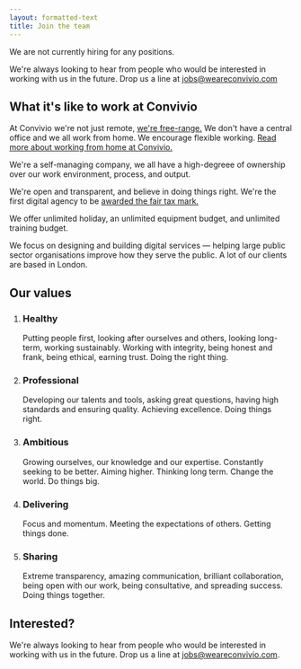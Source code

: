 ```yaml
---
layout: formatted-text
title: Join the team
---
```

<p class="intro-copy">We are not currently hiring for any positions.</p>

We're always looking to hear from people who would be interested in working with us in the future. Drop us a line at <a href="mailto:jobs@weareconvivio.com">jobs@weareconvivio.com</a>

## What it's like to work at Convivio

At Convivio we're not just remote, [we're free-range.](https://blog.weareconvivio.com/free-range-working-an-introduction-27eb178db97c) We don't have a central office and we all work from home. We encourage flexible working. [Read more about working from home at Convivio.](/jobs/working-from-home)

We're a self-managing company, we all have a high-degreee of ownership over our work environment, process, and output.

We're open and transparent, and believe in doing things right. We're the first digital agency to be [awarded the fair tax mark.](https://blog.weareconvivio.com/convivio-becomes-first-digital-agency-to-be-awarded-the-fair-tax-mark-881021825741)

We offer unlimited holiday, an unlimited equipment budget, and unlimited training budget.

We focus on designing and building digital services — helping large public sector organisations improve how they serve the public. A lot of our clients are based in London.

## Our values

<ol class="big-numbers-list">
  <li><h3 class="big-numbers-list__title">Healthy</h3> Putting people first, looking after ourselves and others, looking long-term, working sustainably. Working with integrity, being honest and frank, being ethical, earning trust. Doing the right thing.</li>
  <li><h3 class="big-numbers-list__title">Professional</h3> Developing our talents and tools, asking great questions, having high standards and ensuring quality. Achieving excellence. Doing things right.</li>
  <li><h3 class="big-numbers-list__title">Ambitious</h3> Growing ourselves, our knowledge and our expertise. Constantly seeking to be better. Aiming higher. Thinking long term. Change the world. Do things big.</li>
  <li><h3 class="big-numbers-list__title">Delivering</h3> Focus and momentum. Meeting the expectations of others. Getting things done.</li>
  <li><h3 class="big-numbers-list__title">Sharing</h3> Extreme transparency, amazing communication, brilliant collaboration, being open with our work, being consultative, and spreading success. Doing things together.</li>
</ol>

## Interested?

We're always looking to hear from people who would be interested in working with us in the future. Drop us a line at <a href="mailto:jobs@weareconvivio.com">jobs@weareconvivio.com</a>.
